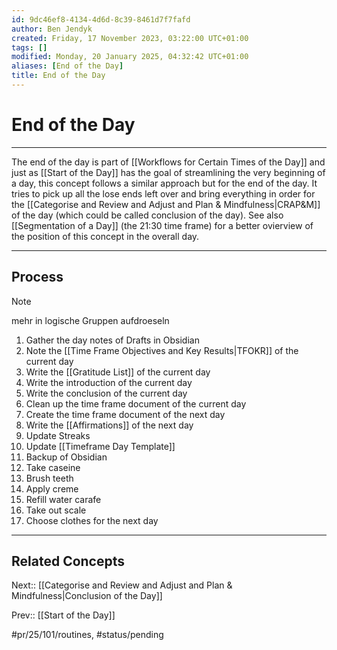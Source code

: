 ```yaml
---
id: 9dc46ef8-4134-4d6d-8c39-8461d7f7fafd
author: Ben Jendyk
created: Friday, 17 November 2023, 03:22:00 UTC+01:00
tags: []
modified: Monday, 20 January 2025, 04:32:42 UTC+01:00
aliases: [End of the Day]
title: End of the Day
---
```


# End of the Day

--- 

The end of the day is part of [[Workflows for Certain Times of the Day]] and just as [[Start of the Day]] has the goal of streamlining the very beginning of a day, this concept follows a similar approach but for the end of the day. It tries to pick up all the lose ends left over and bring everything in order for the [[Categorise and Review and Adjust and Plan & Mindfulness|CRAP&M]] of the day (which could be called conclusion of the day). See also [[Segmentation of a Day]] (the 21:30 time frame) for a better ovierview of the position of this concept in the overall day.

--- 

## Process

> [!note]  
> mehr in logische Gruppen aufdroeseln

1. Gather the day notes of Drafts in Obsidian
2. Note the [[Time Frame Objectives and Key Results|TFOKR]] of the current day
3. Write the [[Gratitude List]] of the current day
4. Write the introduction of the current day
5. Write the conclusion of the current day
6. Clean up the time frame document of the current day
7. Create the time frame document of the next day
8. Write the [[Affirmations]] of the next day
9. Update Streaks
10. Update [[Timeframe Day Template]]
11. Backup of Obsidian
12. Take caseine
13. Brush teeth
14. Apply creme
15. Refill water carafe
16. Take out scale
17. Choose clothes for the next day

---

## Related Concepts

Next:: [[Categorise and Review and Adjust and Plan & Mindfulness|Conclusion of the Day]]

Prev:: [[Start of the Day]]


#pr/25/101/routines, #status/pending
